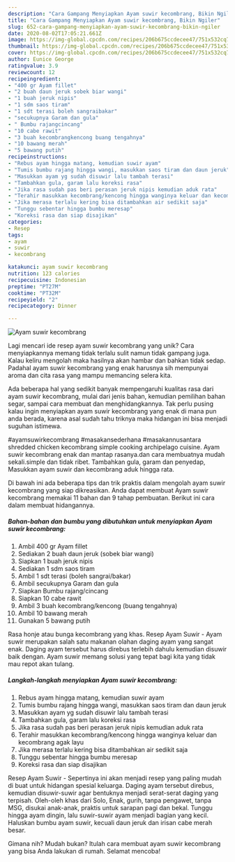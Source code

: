 ```yaml
---
description: "Cara Gampang Menyiapkan Ayam suwir kecombrang, Bikin Ngiler"
title: "Cara Gampang Menyiapkan Ayam suwir kecombrang, Bikin Ngiler"
slug: 652-cara-gampang-menyiapkan-ayam-suwir-kecombrang-bikin-ngiler
date: 2020-08-02T17:05:21.661Z
image: https://img-global.cpcdn.com/recipes/206b675ccdecee47/751x532cq70/ayam-suwir-kecombrang-foto-resep-utama.jpg
thumbnail: https://img-global.cpcdn.com/recipes/206b675ccdecee47/751x532cq70/ayam-suwir-kecombrang-foto-resep-utama.jpg
cover: https://img-global.cpcdn.com/recipes/206b675ccdecee47/751x532cq70/ayam-suwir-kecombrang-foto-resep-utama.jpg
author: Eunice George
ratingvalue: 3.9
reviewcount: 12
recipeingredient:
- "400 gr Ayam fillet"
- "2 buah daun jeruk sobek biar wangi"
- "1 buah jeruk nipis"
- "1 sdm saos tiram"
- "1 sdt terasi boleh sangraibakar"
- "secukupnya Garam dan gula"
- " Bumbu rajangcincang"
- "10 cabe rawit"
- "3 buah kecombrangkencong buang tengahnya"
- "10 bawang merah"
- "5 bawang putih"
recipeinstructions:
- "Rebus ayam hingga matang, kemudian suwir ayam"
- "Tumis bumbu rajang hingga wangi, masukkan saos tiram dan daun jeruk"
- "Masukkan ayam yg sudah disuwir lalu tambah terasi"
- "Tambahkan gula, garam lalu koreksi rasa"
- "Jika rasa sudah pas beri perasan jeruk nipis kemudian aduk rata"
- "Terahir masukkan kecombrang/kencong hingga wanginya keluar dan kecombrang agak layu"
- "Jika merasa terlalu kering bisa ditambahkan air sedikit saja"
- "Tunggu sebentar hingga bumbu meresap"
- "Koreksi rasa dan siap disajikan"
categories:
- Resep
tags:
- ayam
- suwir
- kecombrang

katakunci: ayam suwir kecombrang 
nutrition: 123 calories
recipecuisine: Indonesian
preptime: "PT27M"
cooktime: "PT32M"
recipeyield: "2"
recipecategory: Dinner

---
```



![Ayam suwir kecombrang](https://img-global.cpcdn.com/recipes/206b675ccdecee47/751x532cq70/ayam-suwir-kecombrang-foto-resep-utama.jpg)

Lagi mencari ide resep ayam suwir kecombrang yang unik? Cara menyiapkannya memang tidak terlalu sulit namun tidak gampang juga. Kalau keliru mengolah maka hasilnya akan hambar dan bahkan tidak sedap. Padahal ayam suwir kecombrang yang enak harusnya sih mempunyai aroma dan cita rasa yang mampu memancing selera kita.

Ada beberapa hal yang sedikit banyak mempengaruhi kualitas rasa dari ayam suwir kecombrang, mulai dari jenis bahan, kemudian pemilihan bahan segar, sampai cara membuat dan menghidangkannya. Tak perlu pusing kalau ingin menyiapkan ayam suwir kecombrang yang enak di mana pun anda berada, karena asal sudah tahu triknya maka hidangan ini bisa menjadi suguhan istimewa.

#ayamsuwirkecombrang #masakansederhana #masakannusantara shredded chicken kecombrang simple cooking archipelago cuisine. Ayam suwir kecombrang enak dan mantap rasanya.dan cara membuatnya mudah sekali.simple dan tidak ribet. Tambahkan gula, garam dan penyedap, Masukkan ayam suwir dan kecombrang aduk hingga rata.


Di bawah ini ada beberapa tips dan trik praktis dalam mengolah ayam suwir kecombrang yang siap dikreasikan. Anda dapat membuat Ayam suwir kecombrang memakai 11 bahan dan 9 tahap pembuatan. Berikut ini cara dalam membuat hidangannya.

<!--inarticleads1-->

##### Bahan-bahan dan bumbu yang dibutuhkan untuk menyiapkan Ayam suwir kecombrang:

1. Ambil 400 gr Ayam fillet
1. Sediakan 2 buah daun jeruk (sobek biar wangi)
1. Siapkan 1 buah jeruk nipis
1. Sediakan 1 sdm saos tiram
1. Ambil 1 sdt terasi (boleh sangrai/bakar)
1. Ambil secukupnya Garam dan gula
1. Siapkan  Bumbu rajang/cincang
1. Siapkan 10 cabe rawit
1. Ambil 3 buah kecombrang/kencong (buang tengahnya)
1. Ambil 10 bawang merah
1. Gunakan 5 bawang putih


Rasa honje atau bunga kecombrang yang khas. Resep Ayam Suwir - Ayam suwir merupakan salah satu makanan olahan daging ayam yang sangat enak. Daging ayam tersebut harus direbus terlebih dahulu kemudian disuwir baik dengan. Ayam suwir memang solusi yang tepat bagi kita yang tidak mau repot akan tulang. 

<!--inarticleads2-->

##### Langkah-langkah menyiapkan Ayam suwir kecombrang:

1. Rebus ayam hingga matang, kemudian suwir ayam
1. Tumis bumbu rajang hingga wangi, masukkan saos tiram dan daun jeruk
1. Masukkan ayam yg sudah disuwir lalu tambah terasi
1. Tambahkan gula, garam lalu koreksi rasa
1. Jika rasa sudah pas beri perasan jeruk nipis kemudian aduk rata
1. Terahir masukkan kecombrang/kencong hingga wanginya keluar dan kecombrang agak layu
1. Jika merasa terlalu kering bisa ditambahkan air sedikit saja
1. Tunggu sebentar hingga bumbu meresap
1. Koreksi rasa dan siap disajikan


Resep Ayam Suwir - Sepertinya ini akan menjadi resep yang paling mudah di buat untuk hidangan spesial keluarga. Daging ayam tersebut direbus, kemudian disuwir-suwir agar bentuknya menjadi serat-serat daging yang terpisah. Oleh-oleh khas dari Solo, Enak, gurih, tanpa pengawet, tanpa MSG, disukai anak-anak, praktis untuk sarapan pagi dan bekal. Tunggu hingga ayam dingin, lalu suwir-suwir ayam menjadi bagian yang kecil. Haluskan bumbu ayam suwir, kecuali daun jeruk dan irisan cabe merah besar. 

Gimana nih? Mudah bukan? Itulah cara membuat ayam suwir kecombrang yang bisa Anda lakukan di rumah. Selamat mencoba!
